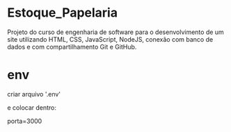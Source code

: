 # Estoque_Papelaria

Projeto do curso de engenharia de software para o desenvolvimento de um site utilizando HTML, CSS, JavaScript, NodeJS, conexão com banco de dados e com compartilhamento Git e GitHub.

# env

criar arquivo '.env'

e colocar dentro:

porta=3000
